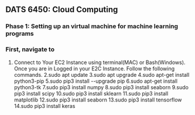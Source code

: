 ## DATS 6450: Cloud Computing
### Phase 1: Setting up an virtual machine for machine learning programs

### First, navigate to 



1. Connect to Your EC2 Instance using terminal(MAC) or Bash(Windows). Once you are in Logged in your E2C Instance. Follow the following commands.
2.sudo apt update
3.sudo apt upgrade
4.sudo apt-get install python3-pip
5.sudo pip3 install --upgrade pip
6.sudo apt-get install python3-tk
7.sudo pip3 install numpy
8.sudo pip3 install seaborn
9.sudo pip3 install scipy
10.sudo pip3 install sklearn
11.sudo pip3 install matplotlib
12.sudo pip3 install seaborn
13.sudo pip3 install tensorflow
14.sudo pip3 install keras
